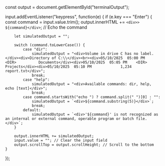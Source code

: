 
const output = document.getElementById("terminalOutput");

input.addEventListener("keypress", function(e) {
    if (e.key === "Enter") {
        const command = input.value.trim();
        output.innerHTML += `<div>> ${command}</div>`; // Echo the command

        let simulatedOutput = "";

        switch (command.toLowerCase()) {
            case "dir":
                simulatedOutput = "<div>Volume in drive C has no label.</div><div>Directory of C:\\</div><br><div>05/10/2025  05:00 PM    <DIR>          Documents</div><div>05/10/2025  05:05 PM    <DIR>          Projects</div><div>05/10/2025  05:10 PM             1,234  report.txt</div>";
                break;
            case "help":
                simulatedOutput = "<div>Available commands: dir, help, echo [text]</div>";
                break;
            case command.startsWith("echo ") ? command.split(" ")[0] : "":
                simulatedOutput = `<div>${command.substring(5)}</div>`;
                break;
            default:
                simulatedOutput = `<div>'${command}' is not recognized as an internal or external command, operable program or batch file.</div>`;
        }

        output.innerHTML += simulatedOutput;
        input.value = ""; // Clear the input field
        output.scrollTop = output.scrollHeight; // Scroll to the bottom
    }
});
